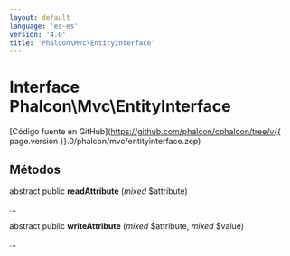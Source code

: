 ```yaml
---
layout: default
language: 'es-es'
version: '4.0'
title: 'Phalcon\Mvc\EntityInterface'
---
```

# Interface **Phalcon\Mvc\EntityInterface**

[Código fuente en GitHub](https://github.com/phalcon/cphalcon/tree/v{{ page.version }}.0/phalcon/mvc/entityinterface.zep)

## Métodos

abstract public **readAttribute** (*mixed* $attribute)

...

abstract public **writeAttribute** (*mixed* $attribute, *mixed* $value)

...
